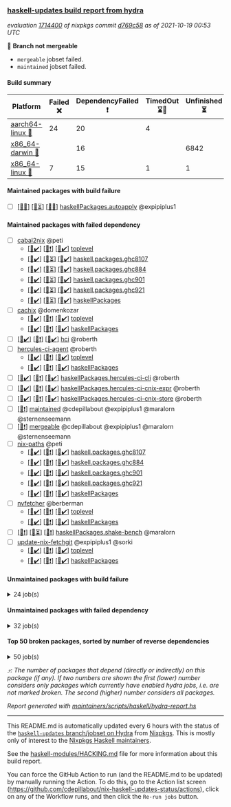 ### [haskell-updates build report from hydra](https://hydra.nixos.org/jobset/nixpkgs/haskell-updates)
*evaluation [1714400](https://hydra.nixos.org/eval/1714400) of nixpkgs commit [d769c58](https://github.com/NixOS/nixpkgs/commits/d769c58ee8c008d29caa0dcfd45373ad64e00264) as of 2021-10-19 00:53 UTC*

:red_circle: **Branch not mergeable**
  * `mergeable` jobset failed.
  * `maintained` jobset failed.

#### Build summary

 | Platform | Failed :x: | DependencyFailed :heavy_exclamation_mark: | TimedOut :hourglass::no_entry_sign: | Unfinished :hourglass_flowing_sand: | Success :heavy_check_mark: | 
 | --- | --- | --- | --- | --- | --- | 
 | [aarch64-linux :iphone:](https://hydra.nixos.org/eval/1714400?filter=.aarch64-linux) | 24 | 20 | 4 |  | 6860 | 
 | [x86_64-darwin :apple:](https://hydra.nixos.org/eval/1714400?filter=.x86_64-darwin) |  | 16 |  | 6842 | 5 | 
 | [x86_64-linux :penguin:](https://hydra.nixos.org/eval/1714400?filter=.x86_64-linux) | 7 | 15 | 1 | 1 | 6929 | 
#### Maintained packages with build failure
- [ ] [[:iphone::x:]](https://hydra.nixos.org/build/156362678) [[:apple::hourglass_flowing_sand:]](https://hydra.nixos.org/build/156359085) [[:penguin::x:]](https://hydra.nixos.org/build/156364414) [haskellPackages.autoapply](https://hydra.nixos.org/eval/1714400?filter=haskellPackages.autoapply) @expipiplus1
#### Maintained packages with failed dependency
- [ ] [cabal2nix](https://hydra.nixos.org/eval/1714400?filter=cabal2nix) @peti
  - [[:iphone::heavy_check_mark:]](https://hydra.nixos.org/build/156363410) [[:apple::heavy_exclamation_mark:]](https://hydra.nixos.org/build/156359688) [[:penguin::heavy_check_mark:]](https://hydra.nixos.org/build/156358655) [toplevel](https://hydra.nixos.org/eval/1714400?filter=cabal2nix)
  - [[:iphone::heavy_check_mark:]](https://hydra.nixos.org/build/156360825) [[:apple::hourglass_flowing_sand:]](https://hydra.nixos.org/build/156358914) [[:penguin::heavy_check_mark:]](https://hydra.nixos.org/build/156363335) [haskell.packages.ghc8107](https://hydra.nixos.org/eval/1714400?filter=haskell.packages.ghc8107.cabal2nix)
  - [[:iphone::heavy_check_mark:]](https://hydra.nixos.org/build/156358887) [[:apple::hourglass_flowing_sand:]](https://hydra.nixos.org/build/156362604) [[:penguin::heavy_check_mark:]](https://hydra.nixos.org/build/156363643) [haskell.packages.ghc884](https://hydra.nixos.org/eval/1714400?filter=haskell.packages.ghc884.cabal2nix)
  - [[:iphone::heavy_check_mark:]](https://hydra.nixos.org/build/156364027) [[:apple::hourglass_flowing_sand:]](https://hydra.nixos.org/build/156363527) [[:penguin::heavy_check_mark:]](https://hydra.nixos.org/build/156363033) [haskell.packages.ghc901](https://hydra.nixos.org/eval/1714400?filter=haskell.packages.ghc901.cabal2nix)
  - [[:iphone::heavy_check_mark:]](https://hydra.nixos.org/build/156356613) [[:apple::hourglass_flowing_sand:]](https://hydra.nixos.org/build/156356629) [[:penguin::heavy_check_mark:]](https://hydra.nixos.org/build/156356621) [haskell.packages.ghc921](https://hydra.nixos.org/eval/1714400?filter=haskell.packages.ghc921.cabal2nix)
  - [[:iphone::heavy_check_mark:]](https://hydra.nixos.org/build/156363211) [[:apple::hourglass_flowing_sand:]](https://hydra.nixos.org/build/156362871) [[:penguin::heavy_check_mark:]](https://hydra.nixos.org/build/156365308) [haskellPackages](https://hydra.nixos.org/eval/1714400?filter=haskellPackages.cabal2nix)
- [ ] [cachix](https://hydra.nixos.org/eval/1714400?filter=cachix) @domenkozar
  - [[:iphone::heavy_check_mark:]](https://hydra.nixos.org/build/156363578) [[:apple::heavy_exclamation_mark:]](https://hydra.nixos.org/build/156361673) [[:penguin::heavy_check_mark:]](https://hydra.nixos.org/build/156358831) [toplevel](https://hydra.nixos.org/eval/1714400?filter=cachix)
  - [[:iphone::heavy_check_mark:]](https://hydra.nixos.org/build/156364960) [[:apple::heavy_exclamation_mark:]](https://hydra.nixos.org/build/156361501) [[:penguin::heavy_check_mark:]](https://hydra.nixos.org/build/156361437) [haskellPackages](https://hydra.nixos.org/eval/1714400?filter=haskellPackages.cachix)
- [ ] [[:iphone::heavy_check_mark:]](https://hydra.nixos.org/build/156363971) [[:apple::heavy_exclamation_mark:]](https://hydra.nixos.org/build/156363391) [[:penguin::heavy_check_mark:]](https://hydra.nixos.org/build/156363273) [hci](https://hydra.nixos.org/eval/1714400?filter=hci) @roberth
- [ ] [hercules-ci-agent](https://hydra.nixos.org/eval/1714400?filter=hercules-ci-agent) @roberth
  - [[:iphone::heavy_check_mark:]](https://hydra.nixos.org/build/156359202) [[:apple::heavy_exclamation_mark:]](https://hydra.nixos.org/build/156361887) [[:penguin::heavy_check_mark:]](https://hydra.nixos.org/build/156357999) [toplevel](https://hydra.nixos.org/eval/1714400?filter=hercules-ci-agent)
  - [[:iphone::heavy_check_mark:]](https://hydra.nixos.org/build/156364030) [[:apple::heavy_exclamation_mark:]](https://hydra.nixos.org/build/156357578) [[:penguin::heavy_check_mark:]](https://hydra.nixos.org/build/156359600) [haskellPackages](https://hydra.nixos.org/eval/1714400?filter=haskellPackages.hercules-ci-agent)
- [ ] [[:iphone::heavy_check_mark:]](https://hydra.nixos.org/build/156358217) [[:apple::heavy_exclamation_mark:]](https://hydra.nixos.org/build/156365391) [[:penguin::heavy_check_mark:]](https://hydra.nixos.org/build/156356763) [haskellPackages.hercules-ci-cli](https://hydra.nixos.org/eval/1714400?filter=haskellPackages.hercules-ci-cli) @roberth
- [ ] [[:iphone::heavy_check_mark:]](https://hydra.nixos.org/build/156363313) [[:apple::heavy_exclamation_mark:]](https://hydra.nixos.org/build/156362887) [[:penguin::heavy_check_mark:]](https://hydra.nixos.org/build/156362278) [haskellPackages.hercules-ci-cnix-expr](https://hydra.nixos.org/eval/1714400?filter=haskellPackages.hercules-ci-cnix-expr) @roberth
- [ ] [[:iphone::heavy_check_mark:]](https://hydra.nixos.org/build/156364606) [[:apple::heavy_exclamation_mark:]](https://hydra.nixos.org/build/156361912) [[:penguin::heavy_check_mark:]](https://hydra.nixos.org/build/156360612) [haskellPackages.hercules-ci-cnix-store](https://hydra.nixos.org/eval/1714400?filter=haskellPackages.hercules-ci-cnix-store) @roberth
- [ ] [[:penguin::heavy_exclamation_mark:]](https://hydra.nixos.org/build/156373216) [maintained](https://hydra.nixos.org/eval/1714400?filter=maintained) @cdepillabout @expipiplus1 @maralorn @sternenseemann
- [ ] [[:penguin::heavy_exclamation_mark:]](https://hydra.nixos.org/build/156363580) [mergeable](https://hydra.nixos.org/eval/1714400?filter=mergeable) @cdepillabout @expipiplus1 @maralorn @sternenseemann
- [ ] [nix-paths](https://hydra.nixos.org/eval/1714400?filter=nix-paths) @peti
  - [[:iphone::heavy_check_mark:]](https://hydra.nixos.org/build/156356683) [[:apple::heavy_exclamation_mark:]](https://hydra.nixos.org/build/156356641) [[:penguin::heavy_check_mark:]](https://hydra.nixos.org/build/156356706) [haskell.packages.ghc8107](https://hydra.nixos.org/eval/1714400?filter=haskell.packages.ghc8107.nix-paths)
  - [[:iphone::heavy_check_mark:]](https://hydra.nixos.org/build/156356708) [[:apple::heavy_exclamation_mark:]](https://hydra.nixos.org/build/156356646) [[:penguin::heavy_check_mark:]](https://hydra.nixos.org/build/156356704) [haskell.packages.ghc884](https://hydra.nixos.org/eval/1714400?filter=haskell.packages.ghc884.nix-paths)
  - [[:iphone::heavy_check_mark:]](https://hydra.nixos.org/build/156356674) [[:apple::heavy_exclamation_mark:]](https://hydra.nixos.org/build/156356714) [[:penguin::heavy_check_mark:]](https://hydra.nixos.org/build/156356676) [haskell.packages.ghc901](https://hydra.nixos.org/eval/1714400?filter=haskell.packages.ghc901.nix-paths)
  - [[:iphone::heavy_check_mark:]](https://hydra.nixos.org/build/156356678) [[:apple::heavy_exclamation_mark:]](https://hydra.nixos.org/build/156356716) [[:penguin::heavy_check_mark:]](https://hydra.nixos.org/build/156356724) [haskell.packages.ghc921](https://hydra.nixos.org/eval/1714400?filter=haskell.packages.ghc921.nix-paths)
  - [[:iphone::heavy_check_mark:]](https://hydra.nixos.org/build/156356665) [[:apple::heavy_exclamation_mark:]](https://hydra.nixos.org/build/156356654) [[:penguin::heavy_check_mark:]](https://hydra.nixos.org/build/156356720) [haskellPackages](https://hydra.nixos.org/eval/1714400?filter=haskellPackages.nix-paths)
- [ ] [nvfetcher](https://hydra.nixos.org/eval/1714400?filter=nvfetcher) @berberman
  - [[:iphone::heavy_check_mark:]](https://hydra.nixos.org/build/156359512) [[:apple::heavy_exclamation_mark:]](https://hydra.nixos.org/build/156364796) [[:penguin::heavy_check_mark:]](https://hydra.nixos.org/build/156361447) [toplevel](https://hydra.nixos.org/eval/1714400?filter=nvfetcher)
  - [[:iphone::heavy_check_mark:]](https://hydra.nixos.org/build/156363349) [[:apple::heavy_exclamation_mark:]](https://hydra.nixos.org/build/156360277) [[:penguin::heavy_check_mark:]](https://hydra.nixos.org/build/156363921) [haskellPackages](https://hydra.nixos.org/eval/1714400?filter=haskellPackages.nvfetcher)
- [ ] [[:iphone::heavy_exclamation_mark:]](https://hydra.nixos.org/build/156362696) [[:apple::hourglass_flowing_sand:]](https://hydra.nixos.org/build/156364165) [[:penguin::heavy_exclamation_mark:]](https://hydra.nixos.org/build/156357782) [haskellPackages.shake-bench](https://hydra.nixos.org/eval/1714400?filter=haskellPackages.shake-bench) @maralorn
- [ ] [update-nix-fetchgit](https://hydra.nixos.org/eval/1714400?filter=update-nix-fetchgit) @expipiplus1 @sorki
  - [[:iphone::heavy_check_mark:]](https://hydra.nixos.org/build/156358981) [[:apple::heavy_exclamation_mark:]](https://hydra.nixos.org/build/156358775) [[:penguin::heavy_check_mark:]](https://hydra.nixos.org/build/156357654) [toplevel](https://hydra.nixos.org/eval/1714400?filter=update-nix-fetchgit)
  - [[:iphone::heavy_check_mark:]](https://hydra.nixos.org/build/156364772) [[:apple::heavy_exclamation_mark:]](https://hydra.nixos.org/build/156362944) [[:penguin::heavy_check_mark:]](https://hydra.nixos.org/build/156358505) [haskellPackages](https://hydra.nixos.org/eval/1714400?filter=haskellPackages.update-nix-fetchgit)
#### Unmaintained packages with build failure
<details><summary>24 job(s) </summary>

- [ ] [[:iphone::x:]](https://hydra.nixos.org/build/156364694) [[:apple::hourglass_flowing_sand:]](https://hydra.nixos.org/build/156363550) [[:penguin::x:]](https://hydra.nixos.org/build/156358009) [haskellPackages.Chart-diagrams](https://hydra.nixos.org/eval/1714400?filter=haskellPackages.Chart-diagrams)  :arrow_heading_up: 6 | 13
- [ ] [[:iphone::x:]](https://hydra.nixos.org/build/155232856) [[:apple::hourglass_flowing_sand:]](https://hydra.nixos.org/build/155721016) [[:penguin::heavy_check_mark:]](https://hydra.nixos.org/build/155243853) [haskellPackages.libBF](https://hydra.nixos.org/eval/1714400?filter=haskellPackages.libBF)  :arrow_heading_up: 4 | 20
- [ ] [[:iphone::x:]](https://hydra.nixos.org/build/156362227) [[:apple::hourglass_flowing_sand:]](https://hydra.nixos.org/build/156357374) [[:penguin::heavy_check_mark:]](https://hydra.nixos.org/build/156360642) [haskellPackages.ptr-poker](https://hydra.nixos.org/eval/1714400?filter=haskellPackages.ptr-poker)  :arrow_heading_up: 3 | 4
- [ ] [[:iphone::heavy_check_mark:]](https://hydra.nixos.org/build/156363378) [[:apple::hourglass_flowing_sand:]](https://hydra.nixos.org/build/156357537) [[:penguin::x:]](https://hydra.nixos.org/build/156357017) [haskellPackages.factory](https://hydra.nixos.org/eval/1714400?filter=haskellPackages.factory)  :arrow_heading_up: 2 | 4
- [ ] [[:iphone::x:]](https://hydra.nixos.org/build/156361685) [[:apple::hourglass_flowing_sand:]](https://hydra.nixos.org/build/156357682) [[:penguin::heavy_check_mark:]](https://hydra.nixos.org/build/156356810) [haskellPackages.OrderedBits](https://hydra.nixos.org/eval/1714400?filter=haskellPackages.OrderedBits)  :arrow_heading_up: 1 | 36
- [ ] [[:iphone::x:]](https://hydra.nixos.org/build/156360683) [[:apple::hourglass_flowing_sand:]](https://hydra.nixos.org/build/156357281) [[:penguin::heavy_check_mark:]](https://hydra.nixos.org/build/156360862) [haskellPackages.type-natural](https://hydra.nixos.org/eval/1714400?filter=haskellPackages.type-natural)  :arrow_heading_up: 1 | 4
- [ ] [[:iphone::x:]](https://hydra.nixos.org/build/155241261) [[:apple::hourglass_flowing_sand:]](https://hydra.nixos.org/build/155726085) [[:penguin::heavy_check_mark:]](https://hydra.nixos.org/build/155238846) [haskellPackages.long-double](https://hydra.nixos.org/eval/1714400?filter=haskellPackages.long-double)  :arrow_heading_up: 1 | 2
- [ ] [[:iphone::x:]](https://hydra.nixos.org/build/156360243) [[:apple::hourglass_flowing_sand:]](https://hydra.nixos.org/build/156361778) [[:penguin::x:]](https://hydra.nixos.org/build/156364519) [haskellPackages.Shpadoinkle-backend-pardiff](https://hydra.nixos.org/eval/1714400?filter=haskellPackages.Shpadoinkle-backend-pardiff)  :arrow_heading_up: 1 | 1
- [ ] [[:iphone::x:]](https://hydra.nixos.org/build/155248867) [[:apple::hourglass_flowing_sand:]](https://hydra.nixos.org/build/155720190) [[:penguin::heavy_check_mark:]](https://hydra.nixos.org/build/155230089) [haskellPackages.easytensor](https://hydra.nixos.org/eval/1714400?filter=haskellPackages.easytensor)  :arrow_heading_up: 1 | 1
- [ ] [[:iphone::x:]](https://hydra.nixos.org/build/155231800) [[:apple::hourglass_flowing_sand:]](https://hydra.nixos.org/build/155720090) [[:penguin::heavy_check_mark:]](https://hydra.nixos.org/build/155246060) [haskellPackages.nlopt-haskell](https://hydra.nixos.org/eval/1714400?filter=haskellPackages.nlopt-haskell)  :arrow_heading_up: 1 | 1
- [ ] [[:iphone::x:]](https://hydra.nixos.org/build/155229836) [[:apple::hourglass_flowing_sand:]](https://hydra.nixos.org/build/155724945) [[:penguin::heavy_check_mark:]](https://hydra.nixos.org/build/155238806) [haskellPackages.unicode-properties](https://hydra.nixos.org/eval/1714400?filter=haskellPackages.unicode-properties)  :arrow_heading_up: 1 | 1
- [ ] [[:iphone::x:]](https://hydra.nixos.org/build/156358334) [[:apple::hourglass_flowing_sand:]](https://hydra.nixos.org/build/156363526) [[:penguin::heavy_check_mark:]](https://hydra.nixos.org/build/156364869) [haskellPackages.accelerate-llvm](https://hydra.nixos.org/eval/1714400?filter=haskellPackages.accelerate-llvm)  :arrow_heading_up: 0 | 8
- [ ] [[:iphone::x:]](https://hydra.nixos.org/build/155230769) [[:apple::hourglass_flowing_sand:]](https://hydra.nixos.org/build/155721834) [[:penguin::heavy_check_mark:]](https://hydra.nixos.org/build/155235567) [haskellPackages.freetype2](https://hydra.nixos.org/eval/1714400?filter=haskellPackages.freetype2)  :arrow_heading_up: 0 | 7
- [ ] [[:iphone::x:]](https://hydra.nixos.org/build/155598704) [[:apple::hourglass_flowing_sand:]](https://hydra.nixos.org/build/155724900) [[:penguin::heavy_check_mark:]](https://hydra.nixos.org/build/155600475) [haskellPackages.cdar-mBound](https://hydra.nixos.org/eval/1714400?filter=haskellPackages.cdar-mBound)  :arrow_heading_up: 0 | 2
- [ ] [[:iphone::x:]](https://hydra.nixos.org/build/156363154) [[:apple::hourglass_flowing_sand:]](https://hydra.nixos.org/build/156360011) [[:penguin::heavy_check_mark:]](https://hydra.nixos.org/build/156363256) [haskellPackages.quic](https://hydra.nixos.org/eval/1714400?filter=haskellPackages.quic)  :arrow_heading_up: 0 | 2
- [ ] [[:iphone::x:]](https://hydra.nixos.org/build/155233986) [[:apple::hourglass_flowing_sand:]](https://hydra.nixos.org/build/155719926) [[:penguin::heavy_check_mark:]](https://hydra.nixos.org/build/155240530) [haskellPackages.picosat](https://hydra.nixos.org/eval/1714400?filter=haskellPackages.picosat)  :arrow_heading_up: 0 | 1
- [ ] [[:iphone::x:]](https://hydra.nixos.org/build/155232607) [[:apple::hourglass_flowing_sand:]](https://hydra.nixos.org/build/155720246) [[:penguin::heavy_check_mark:]](https://hydra.nixos.org/build/155242641) [haskellPackages.HsASA](https://hydra.nixos.org/eval/1714400?filter=haskellPackages.HsASA) 
- [ ] [[:iphone::x:]](https://hydra.nixos.org/build/156365262) [[:apple::hourglass_flowing_sand:]](https://hydra.nixos.org/build/156358241) [[:penguin::x:]](https://hydra.nixos.org/build/156363288) [haskellPackages.Shpadoinkle-template](https://hydra.nixos.org/eval/1714400?filter=haskellPackages.Shpadoinkle-template) 
- [ ] [[:iphone::x:]](https://hydra.nixos.org/build/156359865) [[:apple::hourglass_flowing_sand:]](https://hydra.nixos.org/build/156362671) [[:penguin::x:]](https://hydra.nixos.org/build/156364814) [haskellPackages.Shpadoinkle-widgets](https://hydra.nixos.org/eval/1714400?filter=haskellPackages.Shpadoinkle-widgets) 
- [ ] [[:iphone::x:]](https://hydra.nixos.org/build/155771016) [[:penguin::heavy_check_mark:]](https://hydra.nixos.org/build/155770604) [haskellPackages.gnome-keyring](https://hydra.nixos.org/eval/1714400?filter=haskellPackages.gnome-keyring) 
- [ ] [[:iphone::x:]](https://hydra.nixos.org/build/156363196) [[:apple::hourglass_flowing_sand:]](https://hydra.nixos.org/build/156364352) [[:penguin::heavy_check_mark:]](https://hydra.nixos.org/build/156357173) [haskellPackages.hq](https://hydra.nixos.org/eval/1714400?filter=haskellPackages.hq) 
- [ ] [[:iphone::x:]](https://hydra.nixos.org/build/155241477) [[:apple::hourglass_flowing_sand:]](https://hydra.nixos.org/build/155725915) [[:penguin::heavy_check_mark:]](https://hydra.nixos.org/build/155247469) [haskellPackages.poker](https://hydra.nixos.org/eval/1714400?filter=haskellPackages.poker) 
- [ ] [[:iphone::x:]](https://hydra.nixos.org/build/156358778) [[:apple::hourglass_flowing_sand:]](https://hydra.nixos.org/build/156364218) [[:penguin::x:]](https://hydra.nixos.org/build/156360988) [haskellPackages.uuagc-diagrams](https://hydra.nixos.org/eval/1714400?filter=haskellPackages.uuagc-diagrams) 
- [ ] [[:iphone::x:]](https://hydra.nixos.org/build/155238689) [[:apple::hourglass_flowing_sand:]](https://hydra.nixos.org/build/155724075) [[:penguin::heavy_check_mark:]](https://hydra.nixos.org/build/155241833) [haskellPackages.wiringPi](https://hydra.nixos.org/eval/1714400?filter=haskellPackages.wiringPi) 
</details>

#### Unmaintained packages with failed dependency
<details><summary>32 job(s) </summary>

- [ ] [[:apple::heavy_exclamation_mark:]](https://hydra.nixos.org/build/156358058) [[:penguin::heavy_check_mark:]](https://hydra.nixos.org/build/156362075) [haskellPackages.sbv](https://hydra.nixos.org/eval/1714400?filter=haskellPackages.sbv)  :arrow_heading_up: 3 | 12
- [ ] [[:iphone::heavy_exclamation_mark:]](https://hydra.nixos.org/build/156363560) [[:apple::hourglass_flowing_sand:]](https://hydra.nixos.org/build/156365488) [[:penguin::heavy_check_mark:]](https://hydra.nixos.org/build/156364271) [haskellPackages.jsonifier](https://hydra.nixos.org/eval/1714400?filter=haskellPackages.jsonifier)  :arrow_heading_up: 2 | 2
- [ ] [[:iphone::heavy_exclamation_mark:]](https://hydra.nixos.org/build/156360217) [[:apple::hourglass_flowing_sand:]](https://hydra.nixos.org/build/156365421) [[:penguin::heavy_exclamation_mark:]](https://hydra.nixos.org/build/156358471) [haskellPackages.hip](https://hydra.nixos.org/eval/1714400?filter=haskellPackages.hip)  :arrow_heading_up: 1 | 3
- [ ] [[:iphone::heavy_exclamation_mark:]](https://hydra.nixos.org/build/156364175) [[:apple::hourglass_flowing_sand:]](https://hydra.nixos.org/build/156359533) [[:penguin::heavy_exclamation_mark:]](https://hydra.nixos.org/build/156365283) [haskellPackages.hbro](https://hydra.nixos.org/eval/1714400?filter=haskellPackages.hbro)  :arrow_heading_up: 1 | 1
- [ ] [[:iphone::heavy_exclamation_mark:]](https://hydra.nixos.org/build/156362546) [[:apple::hourglass_flowing_sand:]](https://hydra.nixos.org/build/156358968) [[:penguin::heavy_check_mark:]](https://hydra.nixos.org/build/156362855) [haskellPackages.opentelemetry-extra](https://hydra.nixos.org/eval/1714400?filter=haskellPackages.opentelemetry-extra)  :arrow_heading_up: 1 | 1
- [ ] [[:iphone::heavy_exclamation_mark:]](https://hydra.nixos.org/build/156364810) [[:apple::hourglass_flowing_sand:]](https://hydra.nixos.org/build/156358281) [[:penguin::heavy_check_mark:]](https://hydra.nixos.org/build/156358394) [haskellPackages.PrimitiveArray](https://hydra.nixos.org/eval/1714400?filter=haskellPackages.PrimitiveArray)  :arrow_heading_up: 0 | 35
- [ ] [[:iphone::heavy_exclamation_mark:]](https://hydra.nixos.org/build/156359146) [[:apple::hourglass_flowing_sand:]](https://hydra.nixos.org/build/156359841) [[:penguin::heavy_check_mark:]](https://hydra.nixos.org/build/156361678) [haskellPackages.sized](https://hydra.nixos.org/eval/1714400?filter=haskellPackages.sized)  :arrow_heading_up: 0 | 2
- [ ] [[:apple::heavy_exclamation_mark:]](https://hydra.nixos.org/build/156362233) [[:penguin::heavy_check_mark:]](https://hydra.nixos.org/build/156364961) [haskellPackages.crackNum](https://hydra.nixos.org/eval/1714400?filter=haskellPackages.crackNum)  :arrow_heading_up: 0 | 1
- [ ] [[:apple::heavy_exclamation_mark:]](https://hydra.nixos.org/build/156364294) [[:penguin::heavy_check_mark:]](https://hydra.nixos.org/build/156360390) [haskellPackages.verifiable-expressions](https://hydra.nixos.org/eval/1714400?filter=haskellPackages.verifiable-expressions)  :arrow_heading_up: 0 | 1
- [ ] [[:iphone::heavy_exclamation_mark:]](https://hydra.nixos.org/build/156358729) [[:apple::hourglass_flowing_sand:]](https://hydra.nixos.org/build/156358113) [[:penguin::heavy_exclamation_mark:]](https://hydra.nixos.org/build/156359465) [haskellPackages.Chart-tests](https://hydra.nixos.org/eval/1714400?filter=haskellPackages.Chart-tests) 
- [ ] [[:iphone::heavy_exclamation_mark:]](https://hydra.nixos.org/build/156364115) [[:apple::hourglass_flowing_sand:]](https://hydra.nixos.org/build/156358157) [[:penguin::heavy_exclamation_mark:]](https://hydra.nixos.org/build/156360367) [haskellPackages.Shpadoinkle-developer-tools](https://hydra.nixos.org/eval/1714400?filter=haskellPackages.Shpadoinkle-developer-tools) 
- [ ] [[:iphone::heavy_exclamation_mark:]](https://hydra.nixos.org/build/156364533) [[:apple::hourglass_flowing_sand:]](https://hydra.nixos.org/build/156365620) [[:penguin::heavy_exclamation_mark:]](https://hydra.nixos.org/build/156363284) [haskellPackages.aivika-experiment-diagrams](https://hydra.nixos.org/eval/1714400?filter=haskellPackages.aivika-experiment-diagrams) 
- [ ] [[:iphone::heavy_exclamation_mark:]](https://hydra.nixos.org/build/156357160) [[:apple::hourglass_flowing_sand:]](https://hydra.nixos.org/build/156359735) [[:penguin::heavy_exclamation_mark:]](https://hydra.nixos.org/build/156359497) [haskellPackages.bench-graph](https://hydra.nixos.org/eval/1714400?filter=haskellPackages.bench-graph) 
- [ ] [cabal2nix-unstable](https://hydra.nixos.org/eval/1714400?filter=cabal2nix-unstable) 
  - [[:iphone::heavy_check_mark:]](https://hydra.nixos.org/build/156363541) [[:apple::heavy_exclamation_mark:]](https://hydra.nixos.org/build/156362494) [[:penguin::heavy_check_mark:]](https://hydra.nixos.org/build/156357240) [haskell.packages.ghc8107](https://hydra.nixos.org/eval/1714400?filter=haskell.packages.ghc8107.cabal2nix-unstable)
  - [[:iphone::heavy_check_mark:]](https://hydra.nixos.org/build/156364804) [[:apple::heavy_exclamation_mark:]](https://hydra.nixos.org/build/156358967) [[:penguin::heavy_check_mark:]](https://hydra.nixos.org/build/156360619) [haskell.packages.ghc884](https://hydra.nixos.org/eval/1714400?filter=haskell.packages.ghc884.cabal2nix-unstable)
  - [[:iphone::heavy_check_mark:]](https://hydra.nixos.org/build/156361939) [[:apple::heavy_exclamation_mark:]](https://hydra.nixos.org/build/156356804) [[:penguin::heavy_check_mark:]](https://hydra.nixos.org/build/156363899) [haskell.packages.ghc901](https://hydra.nixos.org/eval/1714400?filter=haskell.packages.ghc901.cabal2nix-unstable)
  - [[:iphone::heavy_check_mark:]](https://hydra.nixos.org/build/156356699) [[:apple::heavy_exclamation_mark:]](https://hydra.nixos.org/build/156356726) [[:penguin::heavy_check_mark:]](https://hydra.nixos.org/build/156356690) [haskell.packages.ghc921](https://hydra.nixos.org/eval/1714400?filter=haskell.packages.ghc921.cabal2nix-unstable)
  - [[:iphone::heavy_check_mark:]](https://hydra.nixos.org/build/156361102) [[:apple::heavy_exclamation_mark:]](https://hydra.nixos.org/build/156358904) [[:penguin::heavy_check_mark:]](https://hydra.nixos.org/build/156358855) [haskellPackages](https://hydra.nixos.org/eval/1714400?filter=haskellPackages.cabal2nix-unstable)
- [ ] [[:iphone::heavy_exclamation_mark:]](https://hydra.nixos.org/build/156361044) [[:apple::hourglass_flowing_sand:]](https://hydra.nixos.org/build/156360331) [[:penguin::heavy_exclamation_mark:]](https://hydra.nixos.org/build/156360586) [haskellPackages.concurrency-benchmarks](https://hydra.nixos.org/eval/1714400?filter=haskellPackages.concurrency-benchmarks) 
- [ ] [[:iphone::heavy_exclamation_mark:]](https://hydra.nixos.org/build/155238254) [[:apple::hourglass_flowing_sand:]](https://hydra.nixos.org/build/155720202) [[:penguin::heavy_check_mark:]](https://hydra.nixos.org/build/155242381) [haskellPackages.easytensor-vulkan](https://hydra.nixos.org/eval/1714400?filter=haskellPackages.easytensor-vulkan) 
- [ ] [[:iphone::heavy_check_mark:]](https://hydra.nixos.org/build/156363582) [[:apple::hourglass_flowing_sand:]](https://hydra.nixos.org/build/156360522) [[:penguin::heavy_exclamation_mark:]](https://hydra.nixos.org/build/156359401) [haskellPackages.fishfood](https://hydra.nixos.org/eval/1714400?filter=haskellPackages.fishfood) 
- [ ] [[:iphone::heavy_exclamation_mark:]](https://hydra.nixos.org/build/156362739) [[:apple::hourglass_flowing_sand:]](https://hydra.nixos.org/build/156361268) [[:penguin::heavy_exclamation_mark:]](https://hydra.nixos.org/build/156358555) [haskellPackages.hbro-contrib](https://hydra.nixos.org/eval/1714400?filter=haskellPackages.hbro-contrib) 
- [ ] [[:apple::heavy_exclamation_mark:]](https://hydra.nixos.org/build/156360423) [[:penguin::heavy_check_mark:]](https://hydra.nixos.org/build/156357412) [haskellPackages.hevm](https://hydra.nixos.org/eval/1714400?filter=haskellPackages.hevm) 
- [ ] [[:iphone::heavy_exclamation_mark:]](https://hydra.nixos.org/build/156361342) [[:apple::hourglass_flowing_sand:]](https://hydra.nixos.org/build/156364698) [[:penguin::heavy_check_mark:]](https://hydra.nixos.org/build/156358080) [haskellPackages.hmatrix-nlopt](https://hydra.nixos.org/eval/1714400?filter=haskellPackages.hmatrix-nlopt) 
- [ ] [[:apple::heavy_exclamation_mark:]](https://hydra.nixos.org/build/156360763) [[:penguin::heavy_check_mark:]](https://hydra.nixos.org/build/156365428) [haskellPackages.linearEqSolver](https://hydra.nixos.org/eval/1714400?filter=haskellPackages.linearEqSolver) 
- [ ] [[:iphone::heavy_exclamation_mark:]](https://hydra.nixos.org/build/156359526) [[:apple::hourglass_flowing_sand:]](https://hydra.nixos.org/build/156362744) [[:penguin::heavy_check_mark:]](https://hydra.nixos.org/build/156363826) [haskellPackages.opentelemetry-lightstep](https://hydra.nixos.org/eval/1714400?filter=haskellPackages.opentelemetry-lightstep) 
- [ ] [[:iphone::heavy_exclamation_mark:]](https://hydra.nixos.org/build/156358007) [[:apple::hourglass_flowing_sand:]](https://hydra.nixos.org/build/156358463) [[:penguin::heavy_exclamation_mark:]](https://hydra.nixos.org/build/156359499) [haskellPackages.perceptual-hash](https://hydra.nixos.org/eval/1714400?filter=haskellPackages.perceptual-hash) 
- [ ] [[:iphone::heavy_exclamation_mark:]](https://hydra.nixos.org/build/155244308) [[:apple::hourglass_flowing_sand:]](https://hydra.nixos.org/build/155722763) [[:penguin::heavy_check_mark:]](https://hydra.nixos.org/build/155233504) [haskellPackages.rounded](https://hydra.nixos.org/eval/1714400?filter=haskellPackages.rounded) 
- [ ] [[:iphone::heavy_check_mark:]](https://hydra.nixos.org/build/156358387) [[:apple::hourglass_flowing_sand:]](https://hydra.nixos.org/build/156360203) [[:penguin::heavy_exclamation_mark:]](https://hydra.nixos.org/build/156363998) [haskellPackages.squeeze](https://hydra.nixos.org/eval/1714400?filter=haskellPackages.squeeze) 
- [ ] [[:iphone::heavy_exclamation_mark:]](https://hydra.nixos.org/build/155250509) [[:apple::hourglass_flowing_sand:]](https://hydra.nixos.org/build/155725172) [[:penguin::heavy_check_mark:]](https://hydra.nixos.org/build/155236489) [haskellPackages.unicode-names](https://hydra.nixos.org/eval/1714400?filter=haskellPackages.unicode-names) 
- [ ] [[:iphone::heavy_exclamation_mark:]](https://hydra.nixos.org/build/156359153) [[:apple::hourglass_flowing_sand:]](https://hydra.nixos.org/build/156357646) [[:penguin::heavy_exclamation_mark:]](https://hydra.nixos.org/build/156365372) [haskellPackages.wordchoice](https://hydra.nixos.org/eval/1714400?filter=haskellPackages.wordchoice) 
</details>

#### Top 50 broken packages, sorted by number of reverse dependencies
<details><summary>50 job(s) </summary>

[gogol-core](https://packdeps.haskellers.com/reverse/gogol-core) :arrow_heading_up: 183  
[haskell98](https://packdeps.haskellers.com/reverse/haskell98) :arrow_heading_up: 153  
[enumerator](https://packdeps.haskellers.com/reverse/enumerator) :arrow_heading_up: 56  
[derive](https://packdeps.haskellers.com/reverse/derive) :arrow_heading_up: 48  
[contiguous](https://packdeps.haskellers.com/reverse/contiguous) :arrow_heading_up: 46  
[MonadCatchIO-transformers](https://packdeps.haskellers.com/reverse/MonadCatchIO-transformers) :arrow_heading_up: 41  
[parseargs](https://packdeps.haskellers.com/reverse/parseargs) :arrow_heading_up: 41  
[bytesmith](https://packdeps.haskellers.com/reverse/bytesmith) :arrow_heading_up: 36  
[data-lens](https://packdeps.haskellers.com/reverse/data-lens) :arrow_heading_up: 34  
[distributed-process](https://packdeps.haskellers.com/reverse/distributed-process) :arrow_heading_up: 30  
[iteratee](https://packdeps.haskellers.com/reverse/iteratee) :arrow_heading_up: 29  
[jmacro](https://packdeps.haskellers.com/reverse/jmacro) :arrow_heading_up: 29  
[ip](https://packdeps.haskellers.com/reverse/ip) :arrow_heading_up: 26  
[either-unwrap](https://packdeps.haskellers.com/reverse/either-unwrap) :arrow_heading_up: 25  
[HList](https://packdeps.haskellers.com/reverse/HList) :arrow_heading_up: 23  
[SciBaseTypes](https://packdeps.haskellers.com/reverse/SciBaseTypes) :arrow_heading_up: 22  
[haskelldb](https://packdeps.haskellers.com/reverse/haskelldb) :arrow_heading_up: 22  
[hsc3](https://packdeps.haskellers.com/reverse/hsc3) :arrow_heading_up: 22  
[wxdirect](https://packdeps.haskellers.com/reverse/wxdirect) :arrow_heading_up: 22  
[BiobaseTypes](https://packdeps.haskellers.com/reverse/BiobaseTypes) :arrow_heading_up: 21  
[wxc](https://packdeps.haskellers.com/reverse/wxc) :arrow_heading_up: 21  
[biocore](https://packdeps.haskellers.com/reverse/biocore) :arrow_heading_up: 20  
[secp256k1-haskell](https://packdeps.haskellers.com/reverse/secp256k1-haskell) :arrow_heading_up: 20  
[wxcore](https://packdeps.haskellers.com/reverse/wxcore) :arrow_heading_up: 20  
[attoparsec-enumerator](https://packdeps.haskellers.com/reverse/attoparsec-enumerator) :arrow_heading_up: 19  
[bytestring-show](https://packdeps.haskellers.com/reverse/bytestring-show) :arrow_heading_up: 19  
[bytestring-trie](https://packdeps.haskellers.com/reverse/bytestring-trie) :arrow_heading_up: 19  
[numhask](https://packdeps.haskellers.com/reverse/numhask) :arrow_heading_up: 19  
[polysemy-plugin](https://packdeps.haskellers.com/reverse/polysemy-plugin) :arrow_heading_up: 19  
[wx](https://packdeps.haskellers.com/reverse/wx) :arrow_heading_up: 19  
[BiobaseENA](https://packdeps.haskellers.com/reverse/BiobaseENA) :arrow_heading_up: 18  
[asn1-data](https://packdeps.haskellers.com/reverse/asn1-data) :arrow_heading_up: 18  
[dbus-core](https://packdeps.haskellers.com/reverse/dbus-core) :arrow_heading_up: 18  
[gtksourceview2](https://packdeps.haskellers.com/reverse/gtksourceview2) :arrow_heading_up: 18  
[BiobaseXNA](https://packdeps.haskellers.com/reverse/BiobaseXNA) :arrow_heading_up: 17  
[HGamer3D-Data](https://packdeps.haskellers.com/reverse/HGamer3D-Data) :arrow_heading_up: 17  
[certificate](https://packdeps.haskellers.com/reverse/certificate) :arrow_heading_up: 17  
[clash-prelude](https://packdeps.haskellers.com/reverse/clash-prelude) :arrow_heading_up: 17  
[dbus-client](https://packdeps.haskellers.com/reverse/dbus-client) :arrow_heading_up: 17  
[gconf](https://packdeps.haskellers.com/reverse/gconf) :arrow_heading_up: 17  
[gtk-serialized-event](https://packdeps.haskellers.com/reverse/gtk-serialized-event) :arrow_heading_up: 17  
[uuid-orphans](https://packdeps.haskellers.com/reverse/uuid-orphans) :arrow_heading_up: 17  
[cuda](https://packdeps.haskellers.com/reverse/cuda) :arrow_heading_up: 16  
[happstack-jmacro](https://packdeps.haskellers.com/reverse/happstack-jmacro) :arrow_heading_up: 16  
[manatee-core](https://packdeps.haskellers.com/reverse/manatee-core) :arrow_heading_up: 16  
[monads-fd](https://packdeps.haskellers.com/reverse/monads-fd) :arrow_heading_up: 16  
[murmur3](https://packdeps.haskellers.com/reverse/murmur3) :arrow_heading_up: 16  
[tls-extra](https://packdeps.haskellers.com/reverse/tls-extra) :arrow_heading_up: 16  
[ADPfusion](https://packdeps.haskellers.com/reverse/ADPfusion) :arrow_heading_up: 15  
[MaybeT](https://packdeps.haskellers.com/reverse/MaybeT) :arrow_heading_up: 15  
</details>


*:arrow_heading_up:: The number of packages that depend (directly or indirectly) on this package (if any). If two numbers are shown the first (lower) number considers only packages which currently have enabled hydra jobs, i.e. are not marked broken. The second (higher) number considers all packages.*

*Report generated with [maintainers/scripts/haskell/hydra-report.hs](https://github.com/NixOS/nixpkgs/blob/haskell-updates/maintainers/scripts/haskell/hydra-report.sh)*


----------------------------------------------------------------------

This README.md is automatically updated every 6 hours with the status of the
[`haskell-updates` branch/jobset on Hydra](https://hydra.nixos.org/jobset/nixpkgs/haskell-updates)
from [Nixpkgs](https://github.com/NixOS/nixpkgs).  This is mostly only of
interest to the [Nixpkgs Haskell maintainers](https://github.com/orgs/NixOS/teams/haskell).

See the
[haskell-modules/HACKING.md](https://github.com/NixOS/nixpkgs/blob/haskell-updates/pkgs/development/haskell-modules/HACKING.md)
file for more information about this build report.

You can force the GitHub Action to run (and the README.md to be updated) by
manually running the Action.  To do this, go to the Action list screen
(https://github.com/cdepillabout/nix-haskell-updates-status/actions),
click on any of the Workflow runs, and then click the `Re-run jobs` button.
